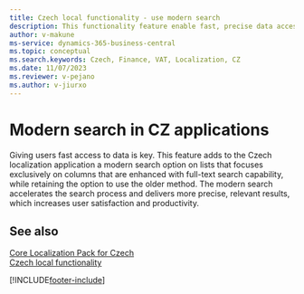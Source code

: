 ```yaml
---
title: Czech local functionality - use modern search
description: This functionality feature enable fast, precise data access with modern search in Czech localization. Switch between legacy and optimized full-text search for better user satisfaction and productivity.
author: v-makune
ms-service: dynamics-365-business-central
ms.topic: conceptual
ms.search.keywords: Czech, Finance, VAT, Localization, CZ
ms.date: 11/07/2023
ms.reviewer: v-pejano
ms.author: v-jiurxo
---
```

# Modern search in CZ applications

Giving users fast access to data is key. This feature adds to the Czech localization application a modern search option on lists that focuses exclusively on columns that are enhanced with full-text search capability, while retaining the option to use the older method. The modern search accelerates the search process and delivers more precise, relevant results, which increases user satisfaction and productivity.

## See also

[Core Localization Pack for Czech](ui-extensions-core-localization-pack-cz.md)  
[Czech local functionality](czech-local-functionality.md)  

[!INCLUDE[footer-include](../../includes/footer-banner.md)]
